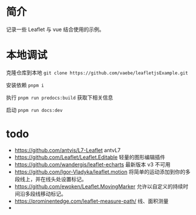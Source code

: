 # 简介
记录一些 Leaflet 与 vue 结合使用的示例。

# 本地调试
克隆仓库到本地 `git clone https://github.com/vaebe/leafletjsExample.git`

安装依赖 `pnpm i`

执行 `pnpm run predocs:build` 获取下相关信息

启动 `pnpm run docs:dev`

# todo
+ https://github.com/antvis/L7-Leaflet antvL7
+ https://github.com/Leaflet/Leaflet.Editable 轻量的图形编辑插件
+ https://github.com/wandergis/leaflet-echarts  最新版本 v3 不可用
+ https://github.com/Igor-Vladyka/leaflet.motion 将简单的运动添加到你的多段线上，并在线头处设置标记。
+ https://github.com/ewoken/Leaflet.MovingMarker 允许以自定义的持续时间沿多段线移动标记。
+ https://prominentedge.com/leaflet-measure-path/ 线、面积测量
+ 

